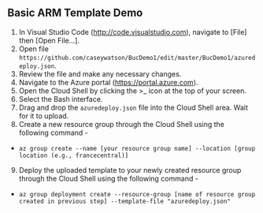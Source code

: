 ## Basic ARM Template Demo

1. In Visual Studio Code (http://code.visualstudio.com), navigate to [File] then [Open File...].
2. Open file ```https://github.com/caseywatson/BucDemo1/edit/master/BucDemo1/azuredeploy.json```.
3. Review the file and make any necessary changes.
4. Navigate to the Azure portal (https://portal.azure.com).
5. Open the Cloud Shell by clicking the >_ icon at the top of your screen.
6. Select the Bash interface.
7. Drag and drop the ```azuredeploy.json``` file into the Cloud Shell area. Wait for it to upload.
8. Create a new resource group through the Cloud Shell using the following command -
  - ```az group create --name [your resource group name] --location [group location (e.g., francecentral)]```
9. Deploy the uploaded template to your newly created resource group through the Cloud Shell using the following command -
  - ```az group deployment create --resource-group [name of resource group created in previous step] --template-file "azuredeploy.json"```

